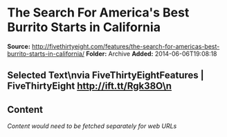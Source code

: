# The Search For America's Best Burrito Starts in California

**Source:** http://fivethirtyeight.com/features/the-search-for-americas-best-burrito-starts-in-california/
**Folder:** Archive
**Added:** 2014-06-06T19:08:18


## Selected Text\nvia FiveThirtyEightFeatures | FiveThirtyEight http://ift.tt/Rgk38O\n

## Content
*Content would need to be fetched separately for web URLs*
